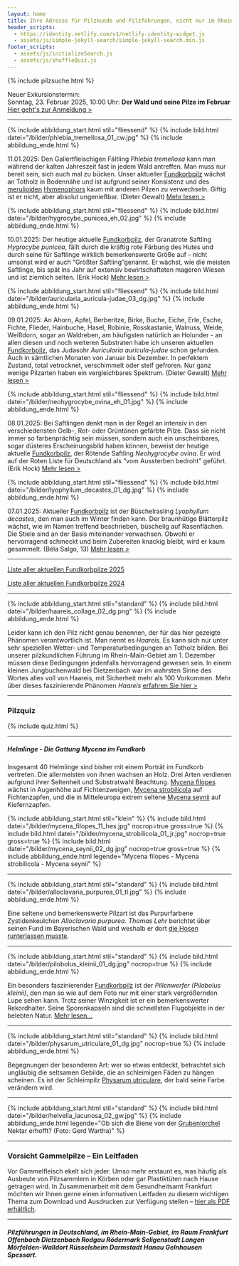 ```yaml
---
layout: home
title: Ihre Adresse für Pilzkunde und Pilzführungen, nicht nur im Rhein-Main-Gebiet
header_scripts:
  - https://identity.netlify.com/v1/netlify-identity-widget.js
  - assets/js/simple-jekyll-search/simple-jekyll-search.min.js
footer_scripts:
  - assets/js/initializeSearch.js
  - assets/js/shuffleQuiz.js
---
```

{% include pilzsuche.html %}

Neuer Exkursionstermin:\
Sonntag, 23. Februar 2025, 10:00 Uhr: **Der Wald und seine Pilze im Februar**\
[Hier geht's zur Anmeldung >](/termine)

- - -

{% include abbildung_start.html stil="fliessend" %}
{% include bild.html datei="/bilder/phlebia_tremellosa_01_cw.jpg" %}
{% include abbildung_ende.html %}

11.01.2025: Den Gallertfleischigen Fältling *Phlebia tremellosa* kann man während der kalten Jahreszeit fast in jedem Wald antreffen. Man muss nur bereit sein, sich auch mal zu bücken. Unser aktueller [Fundkorbpilz](AA "Glossar-") wächst an Totholz in Bodennähe und ist aufgrund seiner Konsistenz und des [merulioiden](merulioid "Glossar") [Hymenophors](Hymenophor "Glossar") kaum mit anderen Pilzen zu verwechseln. Giftig ist er nicht, aber absolut ungenießbar. (Dieter Gewalt) [Mehr lesen >](/pilze/phlebia-tremellosa-gallertfleischiger-fältling)

<div style="clear:  both"></div>

{% include abbildung_start.html stil="fliessend" %}
{% include bild.html datei="/bilder/hygrocybe_punicea_eh_02.jpg" %}
{% include abbildung_ende.html %}

10.01.2025: Der heutige aktuelle [Fundkorbpilz](AA "Glossar-"), der Granatrote Saftling *Hygrocybe punicea*, fällt durch die kräftig rote Färbung des Hutes und durch seine für Saftlinge wirklich bemerkenswerte Größe auf - nicht umsonst wird er auch “Größter Saftling”genannt. Er wächst, wie die meisten Saftlinge, bis spät ins Jahr auf extensiv bewirtschafteten mageren Wiesen und ist ziemlich selten. (Erik Hock) [Mehr lesen >](/pilze/hygrocybe-punicea-granatroter-saftling)

<div style="clear:  both"></div>

{% include abbildung_start.html stil="fliessend" %}
{% include bild.html datei="/bilder/auricularia_auricula-judae_03_dg.jpg" %}
{% include abbildung_ende.html %}

09.01.2025: An Ahorn, Apfel, Berberitze, Birke, Buche, Eiche, Erle, Esche, Fichte, Flieder, Hainbuche, Hasel, Robinie, Rosskastanie, Walnuss, Weide, Weißdorn, sogar an Waldreben, am häufigsten natürlich an Holunder - an allen diesen und noch weiteren Substraten habe ich unseren aktuellen [Fundkorbpilz](AA "Glossar-"), das Judasohr *Auricularia auricula-judae* schon gefunden. Auch in sämtlichen Monaten von Januar bis Dezember. In perfektem Zustand, total vetrocknet, verschimmelt oder steif gefroren. Nur ganz wenige Pilzarten haben ein vergleichbares Spektrum. (Dieter Gewalt) [Mehr lesen >](/pilze/auricularia-auricula-judae-judasohr)

<div style="clear:  both"></div>

{% include abbildung_start.html stil="fliessend" %}
{% include bild.html datei="/bilder/neohygrocybe_ovina_eh_01.jpg" %}
{% include abbildung_ende.html %}

08.01.2025: Bei Saftlingen denkt man in der Regel an intensiv in den verschiedensten Gelb-, Rot- oder Grüntönen gefärbte Pilze. Dass sie nicht immer so farbenprächtig sein müssen, sondern auch ein unscheinbares, sogar düsteres Erscheinungsbild haben können, beweist der heutige aktuelle [Fundkorbpilz](AA "Glossar-"), der Rötende Saftling *Neohygrocybe ovina*. Er wird auf der Roten Liste für Deutschland als “vom Aussterben bedroht” geführt. (Erik Hock) [Mehr lesen >](/pilze/hygrocybe-ovina-rötender-saftling)

<div style="clear:  both"></div>

{% include abbildung_start.html stil="fliessend" %}
{% include bild.html datei="/bilder/lyophyllum_decastes_01_dg.jpg" %}
{% include abbildung_ende.html %}

07.01.2025: Aktueller [Fundkorbpilz](AA "Glossar-") ist der Büschelrasling *Lyophyllum decastes*, den man auch im Winter finden kann. Der braunhütige Blätterpilz wächst, wie im Namen treffend beschrieben, büschelig auf Rasenflächen. Die Stiele sind an der Basis miteinander verwachsen. Obwohl er hervorragend schmeckt und beim Zubereiten knackig bleibt, wird er kaum gesammelt. (Béla Salgo, 13) [Mehr lesen >](/pilze/lyophyllum-decastes-büschelrasling)

<div style="clear:  both"></div>

- - -

[Liste aller aktuellen Fundkorbpilze 2025](/artikel/liste-aller-aktuellen-fundkorbpilze-2025.html)

[Liste aller aktuellen Fundkorbpilze 2024](/artikel/liste-aller-aktuellen-fundkorbpilze-2024.html)

- - -

{% include abbildung_start.html stil="standard" %}
{% include bild.html datei="/bilder/haareis_collage_02_dg.png" %}
{% include abbildung_ende.html %}

Leider kann ich den Pilz nicht genau benennen, der für das hier gezeigte Phänomen verantwortlich ist. Man nennt es *Haareis.* Es kann sich nur unter sehr speziellen Wetter- und Temperaturbedingungen an Totholz bilden. Bei unserer pilzkundlichen Führung im Rhein-Main-Gebiet am 1. Dezember müssen diese Bedingungen jedenfalls hervorragend gewesen sein. In einem kleinen Jungbuchenwald bei Dietzenbach war im wahrsten Sinne des Wortes alles voll von Haareis, mit Sicherheit mehr als 100 Vorkommen. Mehr über dieses faszinierende Phänomen *Haareis* [erfahren Sie hier >](/artikel/haareis) 

- - -

### Pilzquiz

{% include quiz.html %}

- - -

##### Helmlinge - Die Gattung *Mycena* im Fundkorb

Insgesamt 40 Helmlinge sind bisher mit einem Porträt im Fundkorb vertreten. Die allermeisten von ihnen wachsen an Holz. Drei Arten verdienen aufgrund ihrer Seltenheit und Substratwahl Beachtung. [Mycena filopes](/pilze/mycena-filopes-zerbrechlicher-fadenhelmling) wächst in Augenhöhe auf Fichtenzweigen, [Mycena strobilicola](/pilze/mycena-strobilicola-fichtenzapfenhelmling) auf Fichtenzapfen, und die in Mitteleuropa extrem seltene [Mycena seynii](/pilze/mycena-seynii-mediterraner-kiefernzapfenhelmling) auf Kiefernzapfen.

{% include abbildung_start.html stil="klein" %}
{% include bild.html datei="/bilder/mycena_filopes_11_hes.jpg" nocrop=true gross=true %}
{% include bild.html datei="/bilder/mycena_strobilicola_01_jr.jpg" nocrop=true gross=true %}
{% include bild.html datei="/bilder/mycena_seynii_02_dg.jpg" nocrop=true gross=true %}
{% include abbildung_ende.html legende="Mycena filopes - Mycena strobilicola - Mycena seynii" %}

- - -

{% include abbildung_start.html stil="standard" %}
{% include bild.html datei="/bilder/alloclavaria_purpurea_01_tl.jpg" %}
{% include abbildung_ende.html %}

Eine seltene und bemerkenswerte Pilzart ist das Purpurfarbene Zystidenkeulchen *Alloclavaria purpurea*. *Thomas Lehr* berichtet über seinen Fund im Bayerischen Wald und weshalb er dort [die Hosen runterlassen musste](/pilze/alloclavaria-purpurea-purpurfarbenes-zystidenkeulchen).

- - -

{% include abbildung_start.html stil="standard" %}
{% include bild.html datei="/bilder/pilobolus_kleinii_01_dg.jpg" nocrop=true %}
{% include abbildung_ende.html %}

Ein besonders faszinierender [Fundkorbpilz](AA "Glossar-") ist der *Pillenwerfer (Pilobolus kleinii)*, den man so wie auf dem Foto nur mit einer stark vergrößernden Lupe sehen kann. Trotz seiner Winzigkeit ist er ein bemerkenswerter Rekordhalter. Seine Sporenkapseln sind die schnellsten Flugobjekte in der belebten Natur. [Mehr lesen...](/pilze/pilobolus-kleinii-pillenwerfer)

- - -

{% include abbildung_start.html stil="standard" %}
{% include bild.html datei="/bilder/physarum_utriculare_01_dg.jpg" nocrop=true %}
{% include abbildung_ende.html %}

Begegnungen der besonderen Art: wer so etwas entdeckt, betrachtet sich ungläubig die seltsamen Gebilde, die an schleimigen Fäden zu hängen scheinen. Es ist der Schleimpilz [Physarum utriculare](/pilze/physarum-utriculare-fadenfruchtschleimpilz), der bald seine Farbe verändern wird.

- - -

{% include abbildung_start.html stil="standard" %}
{% include bild.html datei="/bilder/helvella_lacunosa_02_gw.jpg" %}
{% include abbildung_ende.html legende="Ob sich die Biene von der <a href='/pilze/helvella-lacunosa-grubenlorchel'>Grubenlorchel</a> Nektar erhofft?  (Foto: Gerd Wartha)" %}

- - -

### Vorsicht Gammelpilze – Ein Leitfaden

Vor Gammelfleisch ekelt sich jeder. Umso mehr erstaunt es, was häufig als Ausbeute von Pilzsammlern in Körben oder gar Plastiktüten nach Hause getragen wird. In Zusammenarbeit mit dem Gesundheitsamt Frankfurt möchten wir Ihnen gerne einen informativen Leitfaden zu diesem wichtigen Thema zum Download und Ausdrucken zur Verfügung stellen – [hier als PDF erhältlich](/assets/docs/Fundkorb.de-Gammelpilze.pdf).

- - -

##### Pilzführungen in Deutschland, im Rhein-Main-Gebiet, im Raum Frankfurt Offenbach Dietzenbach Rodgau Rödermark Seligenstadt Langen Mörfelden-Walldort Rüsselsheim Darmstadt Hanau Gelnhausen Spessart.
